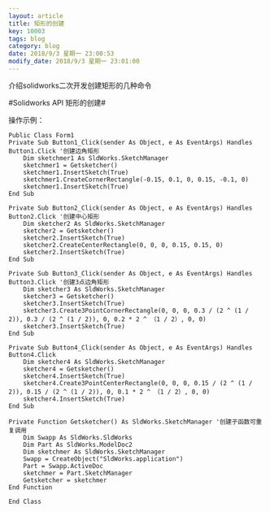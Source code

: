 ```yaml
---
layout: article
title: 矩形的创建
key: 10003
tags: blog
category: blog
date: 2018/9/3 星期一 23:00:53 
modify_date: 2018/9/3 星期一 23:01:00 
---
```


介绍solidworks二次开发创建矩形的几种命令

<!--more-->

#Solidworks API 矩形的创建#


操作示例：



 

    Public Class Form1
    Private Sub Button1_Click(sender As Object, e As EventArgs) Handles Button1.Click '创建边角矩形
        Dim sketchmer1 As SldWorks.SketchManager
        sketchmer1 = Getsketcher()
        sketchmer1.InsertSketch(True)
        sketchmer1.CreateCornerRectangle(-0.15, 0.1, 0, 0.15, -0.1, 0)
        sketchmer1.InsertSketch(True)
    End Sub

    Private Sub Button2_Click(sender As Object, e As EventArgs) Handles Button2.Click '创建中心矩形
        Dim sketcher2 As SldWorks.SketchManager
        sketcher2 = Getsketcher()
        sketcher2.InsertSketch(True)
        sketcher2.CreateCenterRectangle(0, 0, 0, 0.15, 0.15, 0)
        sketcher2.InsertSketch(True)
    End Sub

    Private Sub Button3_Click(sender As Object, e As EventArgs) Handles Button3.Click '创建3点边角矩形
        Dim sketcher3 As SldWorks.SketchManager
        sketcher3 = Getsketcher()
        sketcher3.InsertSketch(True)
        sketcher3.Create3PointCornerRectangle(0, 0, 0, 0.3 / (2 ^ (1 / 2)), 0.3 / (2 ^ (1 / 2)), 0, 0.2 * 2 ^ （1 / 2）, 0, 0)
        sketcher3.InsertSketch(True)
    End Sub

    Private Sub Button4_Click(sender As Object, e As EventArgs) Handles Button4.Click
        Dim sketcher4 As SldWorks.SketchManager
        sketcher4 = Getsketcher()
        sketcher4.InsertSketch(True)
        sketcher4.Create3PointCenterRectangle(0, 0, 0, 0.15 / (2 ^ (1 / 2)), 0.15 / (2 ^ (1 / 2)), 0, 0.1 * 2 ^ （1 / 2）, 0, 0)
        sketcher4.InsertSketch(True)
    End Sub

    Private Function Getsketcher() As SldWorks.SketchManager '创建子函数可重复调用
        Dim Swapp As SldWorks.SldWorks
        Dim Part As SldWorks.ModelDoc2
        Dim sketchmer As SldWorks.SketchManager
        Swapp = CreateObject("SldWorks.application")
        Part = Swapp.ActiveDoc
        sketchmer = Part.SketchManager
        Getsketcher = sketchmer
    End Function

    End Class




